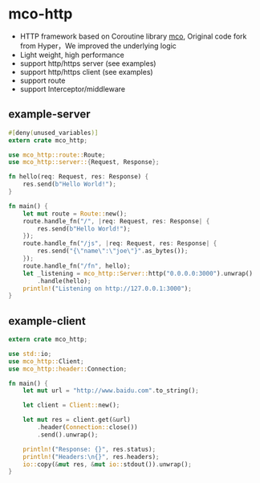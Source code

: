 # mco-http

* HTTP framework based on Coroutine library [mco](https://github.com/co-rs/mco),  Original code fork from Hyper，We improved the underlying logic
* Light weight, high performance
* support http/https server (see examples)
* support http/https client (see examples)
* support route
* support Interceptor/middleware

## example-server
```rust
#[deny(unused_variables)]
extern crate mco_http;

use mco_http::route::Route;
use mco_http::server::{Request, Response};

fn hello(req: Request, res: Response) {
    res.send(b"Hello World!");
}

fn main() {
    let mut route = Route::new();
    route.handle_fn("/", |req: Request, res: Response| {
        res.send(b"Hello World!");
    });
    route.handle_fn("/js", |req: Request, res: Response| {
        res.send("{\"name\":\"joe\"}".as_bytes());
    });
    route.handle_fn("/fn", hello);
    let _listening = mco_http::Server::http("0.0.0.0:3000").unwrap()
        .handle(hello);
    println!("Listening on http://127.0.0.1:3000");
}

```

## example-client
```rust
extern crate mco_http;

use std::io;
use mco_http::Client;
use mco_http::header::Connection;

fn main() {
    let mut url = "http://www.baidu.com".to_string();

    let client = Client::new();

    let mut res = client.get(&url)
        .header(Connection::close())
        .send().unwrap();

    println!("Response: {}", res.status);
    println!("Headers:\n{}", res.headers);
    io::copy(&mut res, &mut io::stdout()).unwrap();
}
```
